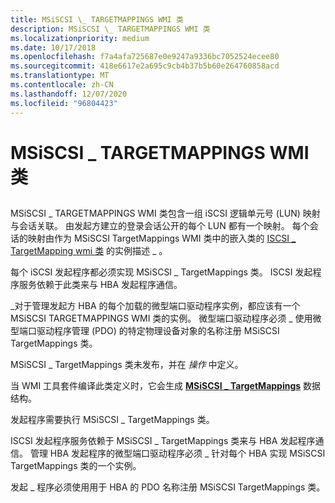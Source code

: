 ```yaml
---
title: MSiSCSI \_ TARGETMAPPINGS WMI 类
description: MSiSCSI \_ TARGETMAPPINGS WMI 类
ms.localizationpriority: medium
ms.date: 10/17/2018
ms.openlocfilehash: f7a4afa725687e0e9247a9336bc7052524ecee80
ms.sourcegitcommit: 418e6617e2a695c9cb4b37b5b60e264760858acd
ms.translationtype: MT
ms.contentlocale: zh-CN
ms.lasthandoff: 12/07/2020
ms.locfileid: "96804423"
---
```

# <a name="msiscsi_targetmappings-wmi-class"></a>MSiSCSI \_ TARGETMAPPINGS WMI 类


## <span id="ddk_msiscsi_targetmappings_wmi_class_kr"></span><span id="DDK_MSISCSI_TARGETMAPPINGS_WMI_CLASS_KR"></span>


MSiSCSI \_ TARGETMAPPINGS WMI 类包含一组 iSCSI 逻辑单元号 (LUN) 映射与会话关联。 由发起方建立的登录会话公开的每个 LUN 都有一个映射。 每个会话的映射由作为 MSiSCSI TargetMappings WMI 类中的嵌入类的 [ISCSI \_ TargetMapping wmi 类](iscsi-targetmapping-wmi-class.md) 的实例描述 \_ 。

每个 iSCSI 发起程序都必须实现 MSiSCSI \_ TargetMappings 类。 ISCSI 发起程序服务依赖于此类来与 HBA 发起程序通信。

\_对于管理发起方 HBA 的每个加载的微型端口驱动程序实例，都应该有一个 MSiSCSI TARGETMAPPINGS WMI 类的实例。 微型端口驱动程序必须 \_ 使用微型端口驱动程序管理 (PDO) 的特定物理设备对象的名称注册 MSiSCSI TargetMappings 类。

MSiSCSI \_ TargetMappings 类未发布，并在 *操作* 中定义。

当 WMI 工具套件编译此类定义时，它会生成 [**MSiSCSI \_ TargetMappings**](/windows-hardware/drivers/ddi/iscsiop/ns-iscsiop-_msiscsi_targetmappings) 数据结构。

发起程序需要执行 MSiSCSI \_ TargetMappings 类。

ISCSI 发起程序服务依赖于 MSiSCSI \_ TargetMappings 类来与 HBA 发起程序通信。 管理 HBA 发起程序的微型端口驱动程序必须 \_ 针对每个 HBA 实现 MSiSCSI TargetMappings 类的一个实例。

发起 \_ 程序必须使用用于 HBA 的 PDO 名称注册 MSiSCSI TargetMappings 类。

 


